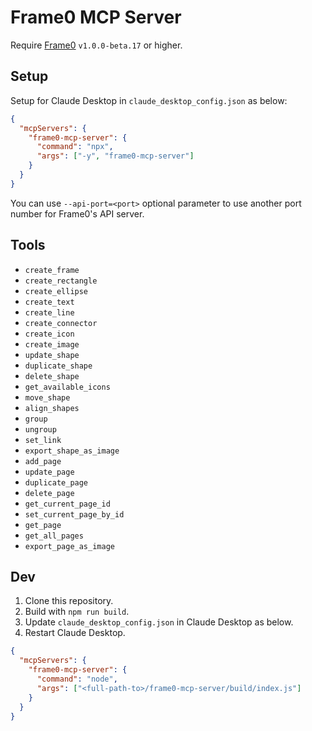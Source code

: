 # Frame0 MCP Server

Require [Frame0](https://frame0.app/) `v1.0.0-beta.17` or higher.

## Setup

Setup for Claude Desktop in `claude_desktop_config.json` as below:

```json
{
  "mcpServers": {
    "frame0-mcp-server": {
      "command": "npx",
      "args": ["-y", "frame0-mcp-server"]
    }
  }
}
```

You can use `--api-port=<port>` optional parameter to use another port number for Frame0's API server.

## Tools

- `create_frame`
- `create_rectangle`
- `create_ellipse`
- `create_text`
- `create_line`
- `create_connector`
- `create_icon`
- `create_image`
- `update_shape`
- `duplicate_shape`
- `delete_shape`
- `get_available_icons`
- `move_shape`
- `align_shapes`
- `group`
- `ungroup`
- `set_link`
- `export_shape_as_image`
- `add_page`
- `update_page`
- `duplicate_page`
- `delete_page`
- `get_current_page_id`
- `set_current_page_by_id`
- `get_page`
- `get_all_pages`
- `export_page_as_image`

## Dev

1. Clone this repository.
2. Build with `npm run build`.
3. Update `claude_desktop_config.json` in Claude Desktop as below.
4. Restart Claude Desktop.

```json
{
  "mcpServers": {
    "frame0-mcp-server": {
      "command": "node",
      "args": ["<full-path-to>/frame0-mcp-server/build/index.js"]
    }
  }
}
```
